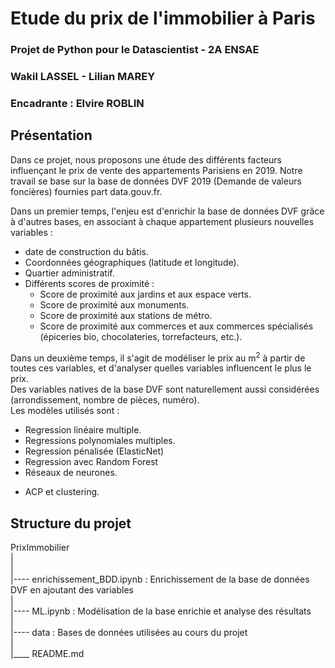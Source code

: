 # Etude du prix de l'immobilier à Paris
### Projet de Python pour le Datascientist - 2A ENSAE
### Wakil LASSEL - Lilian MAREY
### Encadrante : Elvire ROBLIN

## Présentation

Dans ce projet, nous proposons une étude des différents facteurs influençant le prix de vente des appartements Parisiens en 2019. 
Notre travail se base sur la base de données DVF 2019 (Demande de valeurs foncières) fournies part data.gouv.fr.    


Dans un premier temps, l'enjeu est d'enrichir la base de données DVF grâce à d'autres bases, en associant à chaque appartement plusieurs nouvelles variables : 
- date de construction du bâtis. 
- Coordonnées géographiques (latitude et longitude). 
- Quartier administratif. 
- Différents scores de proximité :  
    - Score de proximité aux jardins et aux espace verts. 
    - Score de proximité aux monuments. 
    - Score de proximité aux stations de métro. 
    - Score de proximité aux commerces et aux commerces spécialisés (épiceries bio, chocolateries, torrefacteurs, etc.). 
    
  
Dans un deuxième temps, il s'agit de modéliser le prix au m<sup>2</sup> à partir de toutes ces variables, et d'analyser quelles variables influencent le plus le prix.  
Des variables natives de la base DVF sont naturellement aussi considérées (arrondissement, nombre de pièces, numéro).  
Les modèles utilisés sont :  
- Regression linéaire multiple. 
- Regressions polynomiales multiples. 
- Regression pénalisée (ElasticNet)
- Regression avec Random Forest
- Réseaux de neurones.   

+ ACP et clustering.   


## Structure du projet

PrixImmobilier  
    |      
    |  
    |---- enrichissement_BDD.ipynb      : Enrichissement de la base de données DVF en ajoutant des variables  
    |  
    |---- ML.ipynb                      : Modélisation de la base enrichie et analyse des résultats  
    |  
    |---- data                          : Bases de données utilisées au cours du projet  
    |  
    |____ README.md     
